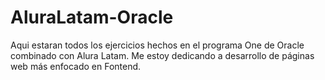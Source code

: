 # AluraLatam-Oracle
Aqui estaran todos los ejercicios hechos en el programa One de Oracle combinado con Alura Latam. Me estoy dedicando a desarrollo de páginas web más enfocado en Fontend.

